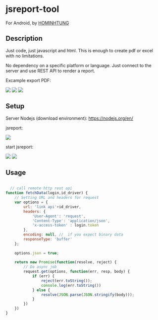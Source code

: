 # jsreport-tool

For Android, by [HOMINHTUNG](https://github.com/HOMINHTUNG)

## Description

Just code, just javascript and html. This is enough to create pdf or excel with no limitations.

No dependency on a specific platform or language. Just connect to the server and use REST API to render a report.

Excample export PDF:

<img src="https://i.imgur.com/Dp16F3o.png">

<img src="https://i.imgur.com/dgeYiG7.png">

<img src="https://i.imgur.com/J3tyroa.png">

## Setup

Server Nodejs (download environment): https://nodejs.org/en/

jsreport:

<img src="https://i.imgur.com/zwWeg3R.png">

start jsreport:

<img src="https://i.imgur.com/S4rZ6cN.png">

<img src="https://i.imgur.com/AGywPTr.png">

## Usage

```javascript

  // call remote http rest api
function fetchData(login,id_driver) {
	// Setting URL and headers for request
    var options = {
        url: 'link api'+id_driver,
        headers: {
            'User-Agent': 'request',
            'Content-Type': 'application/json',
			'x-access-token' : login.token
		},
		encoding: null, //  if you expect binary data
        responseType: 'buffer'
    };
	
	options.json = true;
	 
    return new Promise(function(resolve, reject) {
    	// Do async job
        request.get(options, function(err, resp, body) {
            if (err) {
                reject(err.toString());
				console.log(err.toString())
            } else {
				resolve(JSON.parse(JSON.stringify(body)));
            }
        })
    })
}
```
